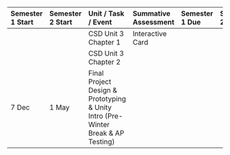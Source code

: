 | Semester 1 Start | Semester 2 Start | Unit / Task / Event | Summative Assessment | Semester 1 Due | Semester 2 Due |
| :---  | :--- | :--- | :--- | :--- | :--- |
|  |  | CSD Unit 3 Chapter 1 | Interactive Card |  |  |
|  |  | CSD Unit 3 Chapter 2 |  |  |  |
| 7 Dec | 1 May | Final Project Design & Prototyping & Unity Intro (Pre-Winter Break & AP Testing) |
